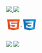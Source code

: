 <div style=display: flex"> 
<div>
  <a href="https://github.com/AntonioMesquit">
  <img height="180em" src="https://github-readme-stats.vercel.app/api?username=AntonioMesquit&show_icons=true&theme=github_dark&include_all_commits=true&count_private=true"/>
  <img height="180em" src="https://github-readme-stats.vercel.app/api/top-langs/?username=antoniomesquit&layout=compact&langs_count=16&theme=github_dark"/>
</div>
</div>
<div style=display: inline_block"><br>
  <img align="center" alt="Tonho-CSS" height="30px" width="40" src="https://raw.githubusercontent.com/devicons/devicon/master/icons/html5/html5-original.svg">
  <img align="center" alt="Tonho-HTML" height="30px" width="40"
src="https://raw.githubusercontent.com/devicons/devicon/master/icons/css3/css3-original.svg"/>
</div>

##

<div>
  
   <a href="malito:antonio109mesquita@gmail.com" target="_blank"><img src="https://img.shields.io/badge/Gmail-D14836?style=for-the-badge&logo=gmail&logoColor=white" target="_blank"></a>
    <a href="https://www.instagram.com/tonhao.j/" target="_blank"><img src="https://img.shields.io/badge/-Instagram-%23E4405F?style=for-the-badge&logo=instagram&logoColor=white" target="_blank"></a>
</div>
